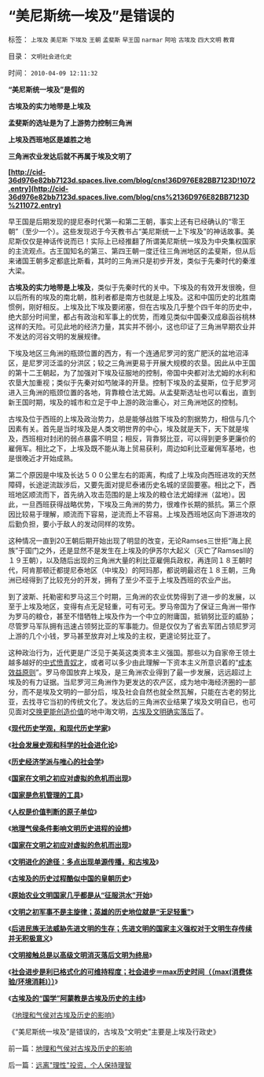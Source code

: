 # “美尼斯统一埃及”是错误的

标签： `上埃及` `美尼斯` `下埃及` `王朝` `孟斐斯` `早王国` `narmar` `阿哈` `古埃及` `四大文明` `教育` 

目录： `文明社会进化史`

时间： `2010-04-09 12:11:32`

**“美尼斯统一埃及”是假的**

**古埃及的实力地带是上埃及**

**孟斐斯的选址是为了上游势力控制三角洲**

**上埃及西班地区是雄胜之地**

**三角洲农业发达后就不再属于埃及文明了**

**[http://cid-36d976e82bb7123d.spaces.live.com/blog/cns!36D976E82BB7123D!1072.entry](http://cid-36d976e82bb7123d.spaces.live.com/blog/cns%2136D976E82BB7123D%211072.entry)**

早王国是后期发现的提尼泰时代第一和第二王朝，事实上还有已经确认的“零王朝”（至少一个）。这些发现迟于今天教书占“美尼斯统一上下埃及”的神话故事。美尼斯仅仅是神话传说而已！实际上已经推翻了所谓美尼斯统一埃及为中央集权国家的主流观点。古王国知名的第三、第四王朝一度迁往三角洲地区的孟斐斯，但从后来诸国王朝多定都底比斯看，其时的三角洲只是初步开发，类似于先秦时代的秦淮大梁。

**古埃及的实力地带是上埃及**，类似于先秦时代的关中。下埃及的有效开发很晚，但以后所有的埃及的南北朝，胜利者都是南方也就是上埃及。这和中国历史的北胜南惯例，刚好相反。上埃及比下埃及要闭塞，但在古埃及几乎整个四千年的历史中，绝大部分时间里，都占有政治和军事上的优势，而难见类似中国秦汉成皋函谷桃林这样的天险。可见此地的经济力量，其实并不弱小，这也印证了三角洲早期农业并不发达的河谷文明的发展规律。

下埃及地区三角洲的瓶颈位置的西方，有一个连通尼罗河的宽广肥沃的盆地沼泽区，是尼罗河泛滥的分洪区；较之三角洲更易于开展大规模的农垦。因此从中王国的第十二王朝起，为了加强对下埃及征服地的控制，帝国中央都对法尤姆的水利和农垦大加重视；类似于先秦对如芍陂泽的开垦。控制下埃及的孟斐斯，位于尼罗河进入三角洲的瓶颈位置的各地，背靠粮仓法尤姆。从孟斐斯选址也可以看出，直到新王国时期，埃及的城市和立足于中上游的政治重心，对三角洲地区的控制。

古埃及位于西班的上埃及政治势力，总是能够战胜下埃及的割据势力，相信与几个因素有关。首先是当时埃及是人类文明世界的中心，埃及就是天下，天下就是埃及，西班相对封闭的弱点暴露不明显；相反，背靠努比亚，可以得到更多更廉价的雇佣军。相比之下，上埃及既不能从海上贸易获利，周边如利比亚雇佣军基地，也是很晚近才开始成熟。

第二个原因是中埃及长达５００公里左右的距离，构成了上埃及向西班进攻的天然障碍，长途逆流跋涉后，又要先面对提尼泰诸历史名城的坚固要塞。相比之下，西班地区顺流而下，首先纳入攻击范围的是上埃及的粮仓法尤姆绿洲（盆地）。因此，一旦西班获得战略优势，下埃及三角洲的势力，很难作长期的抵抗。第三个原因比较易于理解，顺流而下容易，逆流而上不容易。上埃及西班地区向下游进攻的后勤负担，要小于敌人的发动同样的攻势。

这种情况一直到20王朝后期开始出现了明显的改变，无论Ramses三世拒“海上民族”于国门之外，还是显然不是发生在上埃及的伊苏尔大起义（灭亡了RamsesII的１９王朝），以及随后出现的三角洲大量的利比亚雇佣兵政权，再连同１８王朝时代，阿肯那顿迁都提尼泰地区（中埃及）的阿玛那，都说明最迟在１８王朝，三角洲已经得到了比较充分的开发，拥有了至少不亚于上埃及西班的农业产出。

到了波斯、托勒密和罗马这三个时期，三角洲的农业优势得到了进一步的发展，以至于上埃及地区，变得有点无足轻重，可有可无。罗马帝国为了保证三角洲一带作为罗马的粮仓，甚至不惜牺牲上埃及作为一个中立的附庸国，抵销努比亚的威胁；尽管罗马军队拥有迅速占领努比亚的军事能力。但是仅仅为了省去军团占领尼罗河上游的几个小钱，罗马甚至放弃对上埃及的主权，更遑论努比亚了。

这种政治行为，近代更是广泛见于美英这类资本主义强国。那些以为自家帝王领土越多越好的[中式愤青奴才](../../../2008/8/23/君权文化熏陶下的中式愤青.md)，或者可以多少由此理解一下资本主义所意识着的“[成本效益原则](../../../2009/12/7/经济学中的科学和最朴素的成本效益定律.md)”。罗马帝国放弃上埃及，是三角洲农业得到了最一步发展，远远超过上埃及的有力证据。当尼罗河三角洲作为更发达的农产区，成为地中海经济圈的一部分，而不是埃及文明的一部分后，埃及社会自然也就全然瓦解，只能在古老的努比亚，去找寻它当初的传统文化了。发达后的三角洲农业结果了埃及文明自已，也可见面对[交换更能创造价值](../../../2009/11/24/交换创造的价值来自那里？.md)的地中海文明，[古埃及文明确实落后](../../../2010/4/7/文明接触总是以高级文明消灭落后文明为终局.md)了。

《[**现代历史学观，和现代历史学家**](../../../2008/11/2/现代历史学观，和现代历史学家.md)》

《[**社会发展史观和科学的社会进化论**](../../../2009/4/29/社会发展史观和科学的社会进化论.md)》

《[**历史经济学派与唯心的社会学**](../../../2009/12/29/历史经济学派与唯心的社会学.md)》

《[**国家在文明之初应对虚拟的危机而出现**](../../../2010/2/9/国家在文明之初应对虚拟的危机而出现.md)》

《[**国家是危机管理的工具**](../../../2010/1/21/国家是危机管理的工具.md)》

《[**人权是价值判断的原子单位**](../../../2010/1/21/人权是价值判断的原子单位.md)》

《[**地理气侯条件影响文明历史进程的设想**](../../../2010/3/24/地理气侯条件影响文明历史进程的设想.md)》

《[**国家在文明之初应对虚拟的危机而出现**](../../../2010/2/9/国家在文明之初应对虚拟的危机而出现.md)》

《[**文明进化的途径：多点出现单源传播，和古埃及**](../../../2010/2/9/文明进化的途径：多点出现单源传播，和古埃及.md)》

《[**古埃及的历史过程酷似中国的皇朝历史**](../../../2010/4/5/古埃及历史酷似中国的皇朝历史.md)》

《[**原始农业文明国家几乎都是从“征服洪水”开始**](../../../2010/4/6/原始农业文明国家几乎都是从“征服洪水”开始.md)》

《[**文明之初军事不是主旋律；英雄的历史地位就是“无足轻重”**](http://blog.sina.com.cn/s/%E3%80%8A%E7%8E%B0%E4%BB%A3%E5%8E%86%E5%8F%B2%E5%AD%A6%E8%A7%82%EF%BC%8C%E5%92%8C%E7%8E%B0%E4%BB%A3%E5%8E%86%E5%8F%B2%E5%AD%A6%E5%AE%B6%E3%80%8B)》

《[**后进民族无法威胁先进文明的生存；先进文明的国家主义强权对于文明生存传续并无积极意义**](../../../2010/4/7/后进民族无法威胁先进文明的生存.md)》

《[**文明接触总是以高级文明消灭落后文明为终局**](../../../2010/4/7/文明接触总是以高级文明消灭落后文明为终局.md)》

《[**社会进步是利已格式化的可维持程度；社会进步＝max历史时间（（max(消费体验/环境消耗)））**](http://cid-36d976e82bb7123d.spaces.live.com/blog/cns%2136D976E82BB7123D%211067.entry)》

《[**古埃及的“国学”阿蒙教是古埃及历史的主线**](../../../2010/4/8/古埃及的“国学”阿蒙教是古埃及历史的主线.md)》

《[地理和气侯对古埃及历史的影响](../../../2010/4/9/地理和气侯对古埃及历史的影响.md)》

《“美尼斯统一埃及”是错误的，古埃及“文明史”主要是上埃及行政史》



前一篇：[地理和气侯对古埃及历史的影响](../../../2010/4/9/地理和气侯对古埃及历史的影响.md)

后一篇：[远离&quot;理性&quot;投资，个人保持理智](../../../2010/4/9/远离理性投资，个人保持理智.md)